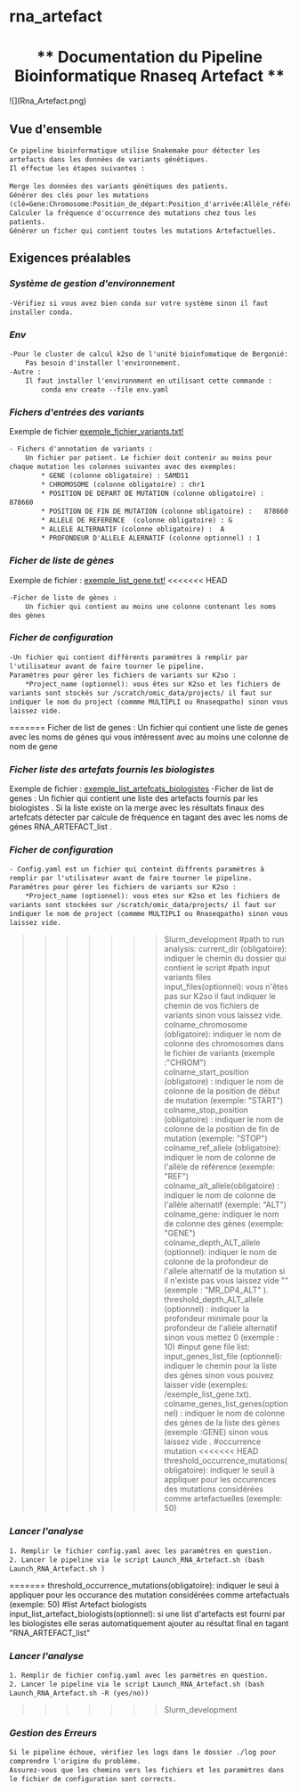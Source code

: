 # rna_artefact
<div align="center">
<h1>** Documentation du Pipeline Bioinformatique Rnaseq Artefact **</h1>
</div>
![](Rna_Artefact.png)

## **Vue d'ensemble**
    Ce pipeline bioinformatique utilise Snakemake pour détecter les artefacts dans les données de variants génétiques.
    Il effectue les étapes suivantes :

    Merge les données des variants génétiques des patients.
    Générer des clés pour les mutations (clé=Gene:Chromosome:Position_de_départ:Position_d'arrivée:Allèle_référence:Allèle_alternatif:).
    Calculer la fréquence d'occurrence des mutations chez tous les patients.
    Générer un ficher qui contient toutes les mutations Artefactuelles.

## **Exigences préalables**
### ***Système de gestion d'environnement***
    -Vérifiez si vous avez bien conda sur votre système sinon il faut installer conda.
### ***Env***
    -Pour le cluster de calcul k2so de l'unité bioinfomatique de Bergonié:
        Pas besoin d'installer l'environnement.
    -Autre :
        Il faut installer l'environnment en utilisant cette commande :
            conda env create --file env.yaml
### ***Fichers d'entrées des variants***    
Exemple de fichier [exemple_fichier_variants.txt!](exemples/exemple_fichier_variants.txt)

    - Fichers d'annotation de variants : 
        Un fichier par patient. Le fichier doit contenir au moins pour chaque mutation les colonnes suivantes avec des exemples:
            * GENE (colonne obligatoire) : SAMD11
            * CHROMOSOME (colonne obligatoire) : chr1
            * POSITION DE DEPART DE MUTATION (colonne obligatoire) : 878660
            * POSITION DE FIN DE MUTATION (colonne obligatoire) :   878660 
            * ALLELE DE REFERENCE  (colonne obligatoire) : G
            * ALLELE ALTERNATIF (colonne obligatoire) :  A
            * PROFONDEUR D'ALLELE ALERNATIF (colonne optionnel) : 1   
### ***Ficher de liste de gènes*** 
Exemple de fichier : [exemple_list_gene.txt!](exemples/exemple_list_gene.txt)
<<<<<<< HEAD

    -Ficher de liste de gènes :
        Un fichier qui contient au moins une colonne contenant les noms des gènes
### ***Ficher de configuration***

    -Un fichier qui contient différents paramètres à remplir par l'utilisateur avant de faire tourner le pipeline.
    Paramètres pour gérer les fichiers de variants sur K2so :
        *Project_name (optionnel): vous êtes sur K2so et les fichiers de variants sont stockés sur /scratch/omic_data/projects/ il faut sur indiquer le nom du project (commme MULTIPLI ou Rnaseqpatho) sinon vous laissez vide.
=======
Ficher de list de genes :
        Un fichier qui contient une liste de genes avec les noms de génes qui vous intéressent avec au moins une colonne de nom de gene

### ***Ficher liste des artefats fournis les biologistes*** 
Exemple de fichier : [exemple_list_artefcats_biologistes](input_files/list_artefacts_rna_biologists.txt)
    -Ficher de list de genes :
        Un fichier qui contient une liste des artefacts fournis par les biologistes .
        Si la liste existe on la merge avec les résultats finaux des artefcats détecter par calcule de fréquence en tagant  des avec les noms de génes RNA_ARTEFACT_list .
### ***Ficher de configuration*** 
    
    - Config.yaml est un fichier qui conteint diffrents paramétres à remplir par l'utilisateur avant de faire tourner le pipeline.
    Paramétres pour gérer les fichiers de variants sur K2so :
        *Project_name (optionnel): vous etes sur K2so et les fichiers de variants sont stockées sur /scratch/omic_data/projects/ il faut sur indiquer le nom de project (commme MULTIPLI ou Rnaseqpatho) sinon vous laissez vide.
>>>>>>> Slurm_development
        #path to run analysis:
        current_dir (obligatoire): indiquer le chemin du dossier qui contient le script
        #path input variants files
        input_files(optionnel): vous n'êtes pas sur K2so il faut indiquer le chemin de vos fichiers de variants sinon vous laissez vide.
        colname_chromosome (obligatoire): indiquer le nom de colonne des chromosomes dans le fichier de variants (exemple :"CHROM")
        colname_start_position (obligatoire)  : indiquer le nom de colonne de la position de début de mutation (exemple: "START")
        colname_stop_position (obligatoire) : indiquer le nom de colonne de la position de fin de mutation (exemple: "STOP")
        colname_ref_allele (obligatoire): indiquer le nom de colonne de l'allèle de référence (exemple: "REF")
        colname_alt_allele(obligatoire) : indiquer le nom de colonne de l'allèle alternatif (exemple: "ALT")       
        colname_gene: indiquer le nom de colonne des gènes (exemple: "GENE")
        colname_depth_ALT_allele (optionnel): indiquer le nom de colonne de la profondeur de l'allele alternatif de la mutation    si il n'existe pas vous laissez vide "" (exemple : "MR_DP4_ALT" ).
        threshold_depth_ALT_allele (optionnel) : indiquer la profondeur minimale pour la profondeur de l'alléle alternatif      sinon vous mettez  0 (exemple : 10)
        #input gene file list:
        input_genes_list_file (optionnel): indiquer le chemin pour la liste des gènes sinon vous pouvez laisser vide (exemples: /exemple_list_gene.txt).
        colname_genes_list_genes(optionnel) : indiquer le nom de colonne des gènes de la liste des gènes (exemple :GENE) sinon vous laissez vide . 
        #occurrence mutation
<<<<<<< HEAD
        threshold_occurrence_mutations(obligatoire): indiquer le seuil à appliquer pour les occurences des mutations considérées comme artefactuelles (exemple: 50)
### ***Lancer l'analyse***
    1. Remplir le fichier config.yaml avec les paramètres en question.
    2. Lancer le pipeline via le script Launch_RNA_Artefact.sh (bash  Launch_RNA_Artefact.sh )
=======
        threshold_occurrence_mutations(obligatoire): indiquer le seui à appliquer pour les occurance des mutation considérées comme artefactuals (exemple: 50)
        #list Artefact biologists
        input_list_artefact_biologists(optionnel): si une list d'artefacts est fourni par les biologistes elle seras automatiquement ajouter au résultat final en tagant "RNA_ARTEFACT_list"
### ***Lancer l'analyse***
    1. Remplir de fichier config.yaml avec les parmétres en question.
    2. Lancer le pipeline via le script Launch_RNA_Artefact.sh (bash  Launch_RNA_Artefact.sh -R (yes/no))
>>>>>>> Slurm_development

### ***Gestion des Erreurs***
    Si le pipeline échoue, vérifiez les logs dans le dossier ./log pour comprendre l'origine du problème.
    Assurez-vous que les chemins vers les fichiers et les paramètres dans le fichier de configuration sont corrects.
